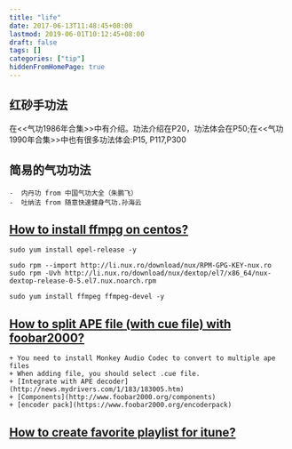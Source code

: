 ```yaml
---
title: "life"
date: 2017-06-13T11:48:45+08:00
lastmod: 2019-06-01T10:12:45+08:00
draft: false
tags: []
categories: ["tip"]
hiddenFromHomePage: true
---
```




## 红砂手功法
  在<<气功1986年合集>>中有介绍。功法介绍在P20，功法体会在P50;在<<气功1990年合集>>中也有很多功法体会:P15, P117,P300

## 简易的气功功法
	-  内丹功 from 中国气功大全（朱鹏飞）
	-  吐纳法 from 随意快速健身气功.孙海云

## [How to install ffmpg on centos?](https://www.vultr.com/docs/how-to-install-ffmpeg-on-centos)

```
sudo yum install epel-release -y

sudo rpm --import http://li.nux.ro/download/nux/RPM-GPG-KEY-nux.ro
sudo rpm -Uvh http://li.nux.ro/download/nux/dextop/el7/x86_64/nux-dextop-release-0-5.el7.nux.noarch.rpm

sudo yum install ffmpeg ffmpeg-devel -y

```

## [How to split APE file (with cue file) with foobar2000?](http://www.360doc.com/content/10/0227/19/75930_17022720.shtml)
    + You need to install Monkey Audio Codec to convert to multiple ape files
    + When adding file, you should select .cue file.
    + [Integrate with APE decoder](http://news.mydrivers.com/1/183/183005.htm)
    + [Components](http://www.foobar2000.org/components)
    + [encoder pack](https://www.foobar2000.org/encoderpack)
## [How to create favorite playlist for itune?](http://alvinalexander.com/blog/post/technology/how-create-playlist-favorite-songs-itunes)
